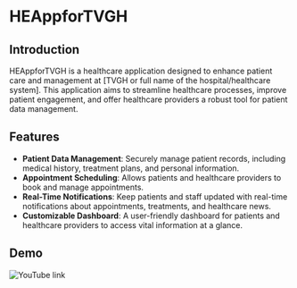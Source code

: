 # HEAppforTVGH

## Introduction

HEAppforTVGH is a healthcare application designed to enhance patient care and management at [TVGH or full name of the hospital/healthcare system]. This application aims to streamline healthcare processes, improve patient engagement, and offer healthcare providers a robust tool for patient data management.

## Features

- **Patient Data Management**: Securely manage patient records, including medical history, treatment plans, and personal information.
- **Appointment Scheduling**: Allows patients and healthcare providers to book and manage appointments.
- **Real-Time Notifications**: Keep patients and staff updated with real-time notifications about appointments, treatments, and healthcare news.
- **Customizable Dashboard**: A user-friendly dashboard for patients and healthcare providers to access vital information at a glance.

## Demo
![YouTube link](https://youtu.be/okHx3yNWXcI?si=TjhFYZYPOFRXDVSE)
